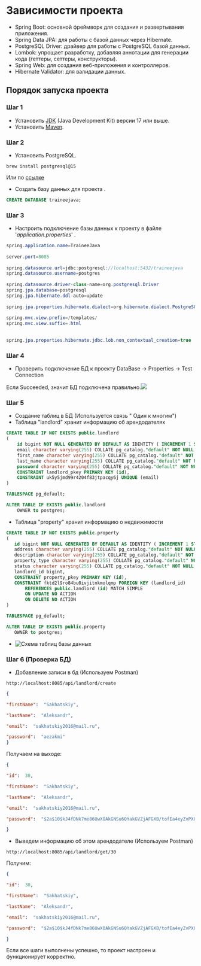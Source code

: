 # Зависимости проекта

- Spring Boot: основной фреймворк для создания и развертывания приложения.
- Spring Data JPA: для работы с базой данных через Hibernate.
- PostgreSQL Driver: драйвер для работы с PostgreSQL базой данных.
- Lombok: упрощает разработку, добавляя аннотации для генерации кода (геттеры, сеттеры, конструкторы).
- Spring Web: для создания веб-приложения и контроллеров.
- Hibernate Validator: для валидации данных.

## Порядок запуска проекта

### Шаг 1
- Установить [JDK](https://www.oracle.com/cis/java/technologies/downloads/) (Java Development Kit) версии 17 или выше.
- Установить [Maven](https://maven.apache.org/download.cgi).

### Шаг 2
- Установить PostgreSQL.
```
brew install postgresql@15
```
Или по [ссылке](https://www.postgresql.org/download/macosx/)

- Создать базу данных для проекта .

```sql
CREATE DATABASE traineejava;
```

### Шаг 3

- Настроить подключение базы данных к проекту в файлe '_application.properties_' .

```java
spring.application.name=TraineeJava  
  
server.port=8085  
  
spring.datasource.url=jdbc:postgresql://localhost:5432/traineejava  
spring.datasource.username=postgres  
  
spring.datasource.driver-class-name=org.postgresql.Driver  
spring.jpa.database=postgresql  
spring.jpa.hibernate.ddl-auto=update  
  
spring.jpa.properties.hibernate.dialect=org.hibernate.dialect.PostgreSQLDialect  
  
spring.mvc.view.prefix=/templates/  
spring.mvc.view.suffix=.html  
  
  
spring.jpa.properties.hibernate.jdbc.lob.non_contextual_creation=true
```

### Шаг 4

- Проверить подключение БД к проекту DataBase -> Properties -> Test Connection

Если Succeeded, значит БД подключена правильно.![](https://github.com/Sanyajo/PropertyRental-TraineeJava-/blob/main/ImgForReadme/DataBaseConnectedTest.png)

### Шаг 5

- Создание таблиц в БД (Используется связь " Один к многим")
-  Таблица "landlord" хранит информацию об арендодателях
```sql
CREATE TABLE IF NOT EXISTS public.landlord
(
    id bigint NOT NULL GENERATED BY DEFAULT AS IDENTITY ( INCREMENT 1 START 1 MINVALUE 1 MAXVALUE 9223372036854775807 CACHE 1 ),
    email character varying(255) COLLATE pg_catalog."default" NOT NULL,
    first_name character varying(255) COLLATE pg_catalog."default" NOT NULL,
    last_name character varying(255) COLLATE pg_catalog."default" NOT NULL,
    password character varying(255) COLLATE pg_catalog."default" NOT NULL,
    CONSTRAINT landlord_pkey PRIMARY KEY (id),
    CONSTRAINT uk5y5jmd99r4204f83jtpacqy6j UNIQUE (email)
)

TABLESPACE pg_default;

ALTER TABLE IF EXISTS public.landlord
    OWNER to postgres;
```
- Таблица "property" хранит информацию о недвижимости
 ```sql
 CREATE TABLE IF NOT EXISTS public.property
(
    id bigint NOT NULL GENERATED BY DEFAULT AS IDENTITY ( INCREMENT 1 START 1 MINVALUE 1 MAXVALUE 9223372036854775807 CACHE 1 ),
    address character varying(255) COLLATE pg_catalog."default" NOT NULL,
    description character varying(255) COLLATE pg_catalog."default" NOT NULL,
    property_type character varying(255) COLLATE pg_catalog."default" NOT NULL,
    status character varying(255) COLLATE pg_catalog."default" NOT NULL,
    landlord_id bigint,
    CONSTRAINT property_pkey PRIMARY KEY (id),
    CONSTRAINT fktd2l9ro84bu0ivjitnkmolqmp FOREIGN KEY (landlord_id)
        REFERENCES public.landlord (id) MATCH SIMPLE
        ON UPDATE NO ACTION
        ON DELETE NO ACTION
)

TABLESPACE pg_default;

ALTER TABLE IF EXISTS public.property
    OWNER to postgres;
 ```

- ![Схема таблиц базы данных](https://github.com/Sanyajo/PropertyRental-TraineeJava-/blob/main/ImgForReadme/DatabaseDependencies.png) 


### Шаг 6 (Проверка БД)

- Добавление записи в бд (Используем Postman)
```
http://localhost:8085/api/landlord/create
```
```json
{

"firstName":  "Sakhatskiy",

"lastName":  "Aleksandr",

"email":  "sakhatskiy2016@mail.ru",

"password":  "aezakmi"
}
```

Получаем на выходе:
```json
{

"id":  30,

"firstName":  "Sakhatskiy",

"lastName":  "Aleksandr",

"email":  "sakhatskiy2016@mail.ru",

"password":  "$2a$10$kJ4fDNk7me86UwXOAkGNSu6QYakGVZjAFGXB/tofEa4eyZvPXOo/S"

}
```

- Выведем информацию об этом арендодателе (Используем Postman)
```
http://localhost:8085/api/landlord/get/30
```

Получим:
```json
{

"id":  30,

"firstName":  "Sakhatskiy",

"lastName":  "Aleksandr",

"email":  "sakhatskiy2016@mail.ru",

"password":  "$2a$10$kJ4fDNk7me86UwXOAkGNSu6QYakGVZjAFGXB/tofEa4eyZvPXOo/S"

}
```

Если все шаги выполнены успешно, то проект  настроен и функционирует корректно. 
